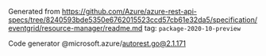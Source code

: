 Generated from https://github.com/Azure/azure-rest-api-specs/tree/8240593bde5350e6762015523ccd57cb61e32da5/specification/eventgrid/resource-manager/readme.md tag: `package-2020-10-preview`

Code generator @microsoft.azure/autorest.go@2.1.171


